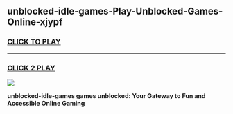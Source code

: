 
## unblocked-idle-games-Play-Unblocked-Games-Online-xjypf
<h3>
<a href="https://premium76.site?title=unblocked-idle-games&ref=25A">CLICK TO PLAY</a></h3>
<hr>

<h3>
<a href="https://premium76.site?title=unblocked-idle-games&ref=25A">CLICK 2 PLAY</a>
  
</h3>

<a href="https://premium76.site?title=unblocked-idle-games&ref=25A"><img src="https://clearcache.store/games.png"></a>


**unblocked-idle-games games unblocked: Your Gateway to Fun and Accessible Online Gaming**
